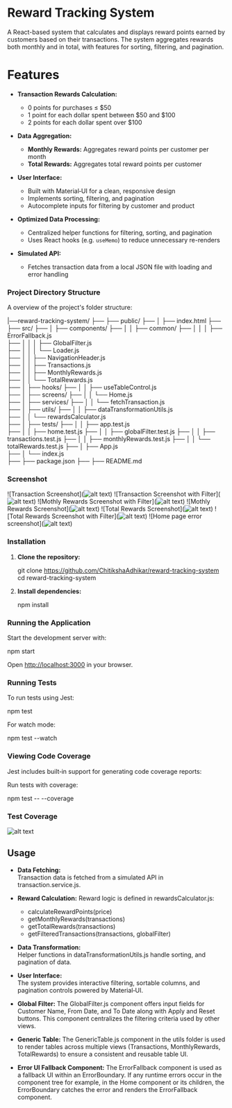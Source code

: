# Reward Tracking System

A React-based system that calculates and displays reward points earned by customers based on their transactions. The system aggregates rewards both monthly and in total, with features for sorting, filtering, and pagination.

# Features

- **Transaction Rewards Calculation:**

  - 0 points for purchases ≤ $50
  - 1 point for each dollar spent between $50 and $100
  - 2 points for each dollar spent over $100

- **Data Aggregation:**

  - **Monthly Rewards:** Aggregates reward points per customer per month
  - **Total Rewards:** Aggregates total reward points per customer

- **User Interface:**

  - Built with Material‑UI for a clean, responsive design
  - Implements sorting, filtering, and pagination
  - Autocomplete inputs for filtering by customer and product

- **Optimized Data Processing:**

  - Centralized helper functions for filtering, sorting, and pagination
  - Uses React hooks (e.g. `useMemo`) to reduce unnecessary re-renders

- **Simulated API:**
  - Fetches transaction data from a local JSON file with loading and error handling

### Project Directory Structure

A overview of the project's folder structure:

|──reward-tracking-system/
├── ├── public/
├── │   ├── index.html
├── ├── src/
├── │   ├── components/
├── │   │   ├── common/
├── │   │   │   ├── ErrorFallback.js        
├── │   │   │   ├── GlobalFilter.js         
├── │   │   │   └── Loader.js               
├── │   │   ├── NavigationHeader.js         
├── │   │   ├── Transactions.js             
├── │   │   ├── MonthlyRewards.js           
├── │   │   └── TotalRewards.js  
├── │   ├── hooks/
├── │   │   ├── useTableControl.js            
├── │   ├── screens/
├── │   │   └── Home.js                     
├── │   ├── services/
├── │   │   └── fetchTransaction.js      
├── │   ├── utils/
├── │   │   ├── dataTransformationUtils.js  
├── │   │   └── rewardsCalculator.js        
├── │   ├── tests/ 
├── │   │   ├── app.test.js                         
├── │   │   ├── home.test.js
├── │   │   ├── globalFilter.test.js
├── │   │   ├── transactions.test.js
├── │   │   ├── monthlyRewards.test.js
├── │   │   └── totalRewards.test.js
├── │   ├── App.js                          
├── │   └── index.js                        
├── ├── package.json
├── ├── README.md

### Screenshot

![Transaction Screenshot](![alt text](./public/screenshots/image-9.png))
![Transaction Screenshot with Filter](![alt text](./public/screenshots/image-4.png))
![Mothly Rewards Screenshot with Filter](![alt text](./public/screenshots/image-8.png))
![Mothly Rewards Screenshot](![alt text](./public/screenshots/image-5.png))
![Total Rewards Screenshot](![alt text](./public/screenshots/image-7.png))
![Total Rewards Screenshot with Filter](![alt text](./public/screenshots/image-6.png))
![Home page error screenshot](![alt text](./public/screenshots/image-11.png))

### Installation

1. **Clone the repository:**

   git clone https://github.com/ChitikshaAdhikar/reward-tracking-system
   cd reward-tracking-system

2. **Install dependencies:**

   npm install

### Running the Application

Start the development server with:

npm start

Open [http://localhost:3000](http://localhost:3000) in your browser.

### Running Tests

To run tests using Jest:

npm test

For watch mode:

npm test --watch

### Viewing Code Coverage

Jest includes built‑in support for generating code coverage reports:

Run tests with coverage:

npm test -- --coverage

### Test Coverage

![alt text](./public/image.png)

## Usage

- **Data Fetching:**  
  Transaction data is fetched from a simulated API in transaction.service.js.

- **Reward Calculation:**
  Reward logic is defined in rewardsCalculator.js:

  - calculateRewardPoints(price)
  - getMonthlyRewards(transactions)
  - getTotalRewards(transactions)
  - getFilteredTransactions(transactions, globalFilter)

- **Data Transformation:**  
  Helper functions in dataTransformationUtils.js handle sorting, and pagination of data.

- **User Interface:**  
  The system provides interactive filtering, sortable columns, and pagination controls powered by Material‑UI.

- **Global Filter:**
  The GlobalFilter.js component offers input fields for Customer Name, From Date, and To Date along with Apply and Reset buttons. This component centralizes the filtering criteria used by other views.

- **Generic Table:**
  The GenericTable.js component in the utils folder is used to render tables across multiple views (Transactions, MonthlyRewards, TotalRewards) to ensure a consistent and reusable table UI.

- **Error UI Fallback Component:**
The  ErrorFallback component is used as a fallback UI within an ErrorBoundary. If any runtime errors occur in the component tree for example, in the Home component or its children, the ErrorBoundary catches the error and renders the ErrorFallback component.
